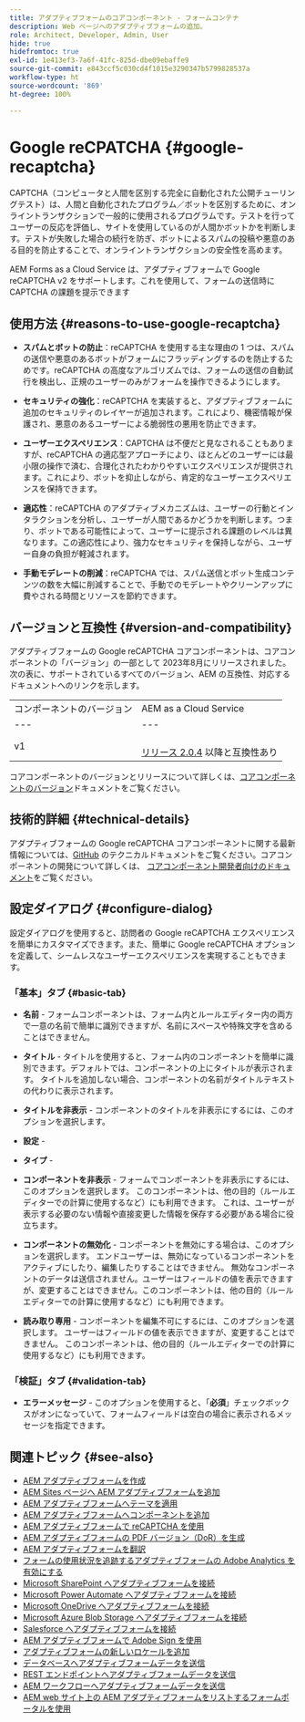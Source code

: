 ```yaml
---
title: アダプティブフォームのコアコンポーネント - フォームコンテナ
description: Web ページへのアダプティブフォームの追加。
role: Architect, Developer, Admin, User
hide: true
hidefromtoc: true
exl-id: 1e413ef3-7a6f-41fc-825d-dbe09ebaffe9
source-git-commit: e843ccf5c030cd4f1015e3290347b5799828537a
workflow-type: ht
source-wordcount: '869'
ht-degree: 100%

---
```


# Google reCPATCHA {#google-recaptcha}

CAPTCHA（コンピュータと人間を区別する完全に自動化された公開チューリングテスト）は、人間と自動化されたプログラム／ボットを区別するために、オンライントランザクションで一般的に使用されるプログラムです。テストを行ってユーザーの反応を評価し、サイトを使用しているのが人間かボットかを判断します。テストが失敗した場合の続行を防ぎ、ボットによるスパムの投稿や悪意のある目的を防止することで、オンライントランザクションの安全性を高めます。

AEM Forms as a Cloud Service は、アダプティブフォームで Google reCAPTCHA v2 をサポートします。これを使用して、フォームの送信時に CAPTCHA の課題を提示できます

## 使用方法 {#reasons-to-use-google-recaptcha}

- **スパムとボットの防止**：reCAPTCHA を使用する主な理由の 1 つは、スパムの送信や悪意のあるボットがフォームにフラッディングするのを防止するためです。reCAPTCHA の高度なアルゴリズムでは、フォームの送信の自動試行を検出し、正規のユーザーのみがフォームを操作できるようにします。

- **セキュリティの強化**：reCAPTCHA を実装すると、アダプティブフォームに追加のセキュリティのレイヤーが追加されます。これにより、機密情報が保護され、悪意のあるユーザーによる脆弱性の悪用を防止できます。

- **ユーザーエクスペリエンス**：CAPTCHA は不便だと見なされることもありますが、reCAPTCHA の適応型アプローチにより、ほとんどのユーザーには最小限の操作で済む、合理化されたわかりやすいエクスペリエンスが提供されます。これにより、ボットを抑止しながら、肯定的なユーザーエクスペリエンスを保持できます。

- **適応性**：reCAPTCHA のアダプティブメカニズムは、ユーザーの行動とインタラクションを分析し、ユーザーが人間であるかどうかを判断します。つまり、ボットである可能性によって、ユーザーに提示される課題のレベルは異なります。この適応性により、強力なセキュリティを保持しながら、ユーザー自身の負担が軽減されます。

- **手動モデレートの削減**：reCAPTCHA では、スパム送信とボット生成コンテンツの数を大幅に削減することで、手動でのモデレートやクリーンアップに費やされる時間とリソースを節約できます。

## バージョンと互換性 {#version-and-compatibility}

アダプティブフォームの Google reCAPTCHA コアコンポーネントは、コアコンポーネントの「バージョン」の一部として 2023年8月にリリースされました。次の表に、サポートされているすべてのバージョン、AEM の互換性、対応するドキュメントへのリンクを示します。


|  |  |
|---|---|
| コンポーネントのバージョン | AEM as a Cloud Service |
| --- | --- |
| v1 | <br>[リリース 2.0.4](/help/versions.md) 以降と互換性あり | 互換性あり | 互換性あり |

コアコンポーネントのバージョンとリリースについて詳しくは、[コアコンポーネントのバージョン](/help/versions.md)ドキュメントをご覧ください。

## 技術的詳細 {#technical-details}

アダプティブフォームの Google reCAPTCHA コアコンポーネントに関する最新情報については、[GitHub](https://github.com/adobe/aem-core-forms-components/tree/master/ui.af.apps/src/main/content/jcr_root/apps/core/fd/components/form/recaptcha/v1/recaptcha) のテクニカルドキュメントをご覧ください。コアコンポーネントの開発について詳しくは、 [コアコンポーネント開発者向けのドキュメント](/help/developing/overview.md)をご覧ください。

## 設定ダイアログ {#configure-dialog}

設定ダイアログを使用すると、訪問者の Google reCAPTCHA エクスペリエンスを簡単にカスタマイズできます。また、簡単に Google reCAPTCHA オプションを定義して、シームレスなユーザーエクスペリエンスを実現することもできます。

### 「基本」タブ {#basic-tab}

- **名前** - フォームコンポーネントは、フォーム内とルールエディター内の両方で一意の名前で簡単に識別できますが、名前にスペースや特殊文字を含めることはできません。

- **タイトル** - タイトルを使用すると、フォーム内のコンポーネントを簡単に識別できます。デフォルトでは、コンポーネントの上にタイトルが表示されます。 タイトルを追加しない場合、コンポーネントの名前がタイトルテキストの代わりに表示されます。

- **タイトルを非表示** - コンポーネントのタイトルを非表示にするには、このオプションを選択します。

- **設定** -

- **タイプ** -

- **コンポーネントを非表示** - フォームでコンポーネントを非表示にするには、このオプションを選択します。 このコンポーネントは、他の目的（ルールエディターでの計算に使用するなど）にも利用できます。 これは、ユーザーが表示する必要のない情報や直接変更した情報を保存する必要がある場合に役立ちます。

- **コンポーネントの無効化** - コンポーネントを無効にする場合は、このオプションを選択します。 エンドユーザーは、無効になっているコンポーネントをアクティブにしたり、編集したりすることはできません。 無効なコンポーネントのデータは送信されません。ユーザーはフィールドの値を表示できますが、変更することはできません。このコンポーネントは、他の目的（ルールエディターでの計算に使用するなど）にも利用できます。

- **読み取り専用** - コンポーネントを編集不可にするには、このオプションを選択します。 ユーザーはフィールドの値を表示できますが、変更することはできません。 このコンポーネントは、他の目的（ルールエディターでの計算に使用するなど）にも利用できます。

### 「検証」タブ {#validation-tab}

- **エラーメッセージ** - このオプションを使用すると、「**必須**」チェックボックスがオンになっていて、フォームフィールドは空白の場合に表示されるメッセージを指定できます。

## 関連トピック {#see-also}

- [AEM アダプティブフォームを作成](https://experienceleague.adobe.com/docs/experience-manager-cloud-service/content/forms/adaptive-forms-authoring/authoring-adaptive-forms-core-components/create-an-adaptive-form-on-forms-cs/creating-adaptive-form-core-components.html?lang=ja)
- [AEM Sites ページへ AEM アダプティブフォームを追加](https://experienceleague.adobe.com/docs/experience-manager-cloud-service/content/forms/adaptive-forms-authoring/create-or-add-an-adaptive-form-to-aem-sites-page.html?lang=ja)
- [AEM アダプティブフォームへテーマを適用](https://experienceleague.adobe.com/docs/experience-manager-cloud-service/content/forms/adaptive-forms-authoring/authoring-adaptive-forms-core-components/create-an-adaptive-form-on-forms-cs/using-themes-in-core-components.html?lang=ja)
- [AEM アダプティブフォームへコンポーネントを追加](/help/adaptive-forms/introduction.md#adaptive-forms-core-components-components)
- [AEM アダプティブフォームで reCAPTCHA を使用](https://experienceleague.adobe.com/docs/experience-manager-cloud-service/content/forms/adaptive-forms-authoring/authoring-adaptive-forms-foundation-components/add-components-to-an-adaptive-form/captcha-adaptive-forms.html?lang=ja)
- [AEM アダプティブフォームの PDF バージョン（DoR）を生成](https://experienceleague.adobe.com/docs/experience-manager-cloud-service/content/forms/adaptive-forms-authoring/authoring-adaptive-forms-core-components/create-an-adaptive-form-on-forms-cs/generate-document-of-record-core-components.html?lang=ja)
- [AEM アダプティブフォームを翻訳](https://experienceleague.adobe.com/docs/experience-manager-cloud-service/content/forms/adaptive-forms-authoring/authoring-adaptive-forms-core-components/create-an-adaptive-form-on-forms-cs/using-aem-translation-workflow-to-localize-adaptive-forms-core-components.html?lang=ja)
- [フォームの使用状況を追跡するアダプティブフォームの Adobe Analytics を有効にする](https://experienceleague.adobe.com/docs/experience-manager-cloud-service/content/forms/integrate/services/enable-adobe-analytics-adaptive-form-using-experience-cloud-setup-automation.html?lang=ja)
- [Microsoft SharePoint へアダプティブフォームを接続](https://experienceleague.adobe.com/docs/experience-manager-cloud-service/content/forms/adaptive-forms-authoring/authoring-adaptive-forms-core-components/create-an-adaptive-form-on-forms-cs/configure-submit-actions-core-components.html?lang=ja#create-sharepoint-configuration)
- [Microsoft Power Automate へアダプティブフォームを接続](https://experienceleague.adobe.com/docs/experience-manager-cloud-service/content/forms/adaptive-forms-authoring/authoring-adaptive-forms-core-components/create-an-adaptive-form-on-forms-cs/configure-submit-actions-core-components.html?lang=ja#microsoft-power-automate)
- [Microsoft OneDrive へアダプティブフォームを接続](https://experienceleague.adobe.com/docs/experience-manager-cloud-service/content/forms/adaptive-forms-authoring/authoring-adaptive-forms-core-components/create-an-adaptive-form-on-forms-cs/configure-submit-actions-core-components.html?lang=ja#submit-to-onedrive)
- [Microsoft Azure Blob Storage へアダプティブフォームを接続](https://experienceleague.adobe.com/docs/experience-manager-cloud-service/content/forms/adaptive-forms-authoring/authoring-adaptive-forms-core-components/create-an-adaptive-form-on-forms-cs/configure-submit-actions-core-components.html?lang=ja#submit-to-azure-blob-storage)
- [Salesforce へアダプティブフォームを接続](https://experienceleague.adobe.com/docs/experience-manager-cloud-service/content/forms/integrate/use-form-data-model/oauth2-client-credentials-flow-for-server-to-server-integration.html?lang=ja)
- [AEM アダプティブフォームで Adobe Sign を使用](https://experienceleague.adobe.com/docs/experience-manager-cloud-service/content/forms/adaptive-forms-authoring/authoring-adaptive-forms-foundation-components/use-adobe-sign/working-with-adobe-sign.html?lang=ja)
- [アダプティブフォームの新しいロケールを追加](https://experienceleague.adobe.com/docs/experience-manager-cloud-service/content/forms/adaptive-forms-authoring/authoring-adaptive-forms-core-components/create-an-adaptive-form-on-forms-cs/supporting-new-language-localization-core-components.html?lang=ja)
- [データベースへアダプティブフォームデータを送信](https://experienceleague.adobe.com/docs/experience-manager-cloud-service/content/forms/integrate/use-form-data-model/data-integration.html?lang=ja)
- [REST エンドポイントへアダプティブフォームデータを送信](https://experienceleague.adobe.com/docs/experience-manager-cloud-service/content/forms/adaptive-forms-authoring/authoring-adaptive-forms-core-components/create-an-adaptive-form-on-forms-cs/configure-submit-actions-core-components.html?lang=ja#submit-to-rest-endpoint)
- [AEM ワークフローへアダプティブフォームデータを送信](https://experienceleague.adobe.com/docs/experience-manager-cloud-service/content/forms/adaptive-forms-authoring/authoring-adaptive-forms-core-components/create-an-adaptive-form-on-forms-cs/configure-submit-actions-core-components.html?lang=ja#invoke-an-aem-workflow)
- [AEM web サイト上の AEM アダプティブフォームをリストするフォームポータルを使用](https://experienceleague.adobe.com/docs/experience-manager-cloud-service/content/forms/adaptive-forms-authoring/authoring-adaptive-forms-foundation-components/configure-forms-portal.html?lang=ja)

